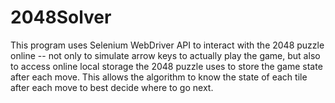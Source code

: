 # 2048Solver

This program uses Selenium WebDriver API to interact with the 2048 puzzle online -- not only to simulate arrow keys to actually play the game, but also to access online local storage the 2048 puzzle uses to store the game state after each move. This allows the algorithm to know the state of each tile after each move to best decide where to go next. 